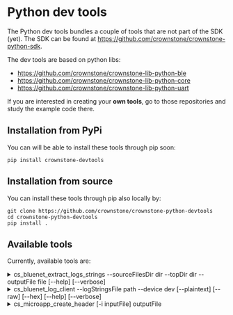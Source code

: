 # Python dev tools

The Python dev tools bundles a couple of tools that are not part of the SDK (yet).
The SDK can be found at <https://github.com/crownstone/crownstone-python-sdk>.

The dev tools are based on python libs:

* https://github.com/crownstone/crownstone-lib-python-ble
* https://github.com/crownstone/crownstone-lib-python-core
* https://github.com/crownstone/crownstone-lib-python-uart

If you are interested in creating your **own tools**, go to those repositories and study the example code there.

## Installation from PyPi

You can will be able to install these tools through pip soon:

```
pip install crownstone-devtools
```

## Installation from source

You can install these tools through pip also locally by:

```
git clone https://github.com/crownstone/crownstone-python-devtools
cd crownstone-python-devtools
pip install .
```

## Available tools

Currently, available tools are:

<details>
<summary> cs_bluenet_extract_logs_strings --sourceFilesDir dir --topDir dir --outputFile file [--help] [--verbose]</summary>

> This will extract logs to be used for the binary logger.
>
> - Parameters
>   - **sourceFilesDir**: The path with the precompiled bluenet source code files on your system (.i or .ii files)
>   - **topDir**: The full path to the `/source` directory of your bluenet repository.
>   - **outputFile**: The output file to be used by `cs_bluenet_log_client` (e.g. `extracted_logs.json`)
>   - **verbose**: Optional. More verbose output.
>   - **help**: Optional. Show help.
>
</details>

<details>
<summary> cs_bluenet_log_client --logStringsFile path --device dev [--plaintext] [--raw] [--hex] [--help] [--verbose]</summary>

> This will run a logger that parses logs from a UART device.
>
> - Parameters
>   - **logStringsFile**: The path of the file with the extracted logs on your system.
>   - **device**: The UART evice to use, e.g. `/dev/ttyACM0`.
>   - **plaintext**: Optional. Also print plaintext logs.
>   - **raw**: Optional. Show raw output (may result in interleaved print statements).
>   - **hex**: Optional. Show raw output as hex values.
>   - **verbose**: Optional. More verbose output.
>   - **help**: Optional. Show help.
>
</details>

<details>
<summary> cs_microapp_create_header [-i inputFile] outputFile </summary>

> Creates linker file to be used by microapps.
>
> - Parameters
>   - **inputFile**: Optional. The binary file to be processed to generate values for linker file.
>   - **outputFile**: Generate .ld file with default values if no inputFile is present. If inputFile is present it will calculate the appropriate values.
>   - **help**: Optional. Show help.
>
</details>


